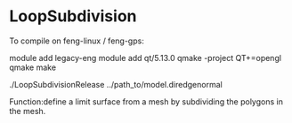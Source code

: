 # LoopSubdivision
To compile on feng-linux / feng-gps:

module add legacy-eng
module add qt/5.13.0
qmake -project QT+=opengl
qmake
make

./LoopSubdivisionRelease ../path_to/model.diredgenormal

Function:define a limit surface from a mesh by subdividing the polygons in the mesh.
